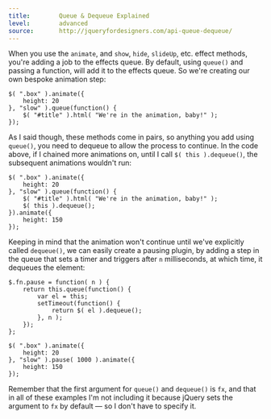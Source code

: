 ```yaml
---
title:        Queue & Dequeue Explained
level:        advanced
source:       http://jqueryfordesigners.com/api-queue-dequeue/
---
```


When you use the `animate`, and `show`, `hide`, `slideUp`, etc. effect methods, you're
adding a job to the effects queue. By default, using `queue()` and passing a function,
will add it to the effects queue. So we're creating our own bespoke animation step:

```
$( ".box" ).animate({
	height: 20
}, "slow" ).queue(function() {
	$( "#title" ).html( "We're in the animation, baby!" );
});
```

As I said though, these methods come in pairs, so anything you add using `queue()`,
you need to dequeue to allow the process to continue. In the code above, if I
chained more animations on, until I call `$( this ).dequeue()`, the subsequent
animations wouldn't run:

```
$( ".box" ).animate({
	height: 20
}, "slow" ).queue(function() {
	$( "#title" ).html( "We're in the animation, baby!" );
	$( this ).dequeue();
}).animate({
	height: 150
});
```

Keeping in mind that the animation won't continue until we've explicitly called
`dequeue()`, we can easily create a pausing plugin, by adding a step in the queue
that sets a timer and triggers after `n` milliseconds, at which time, it dequeues
the element:

```
$.fn.pause = function( n ) {
	return this.queue(function() {
		var el = this;
		setTimeout(function() {
			return $( el ).dequeue();
		}, n );
	});
};

$( ".box" ).animate({
	height: 20
}, "slow" ).pause( 1000 ).animate({
	height: 150
});
```

Remember that the first argument for `queue()` and `dequeue()` is `fx`, and that in
all of these examples I'm not including it because jQuery sets the argument to `fx` by default — so I don't have to specify it.
